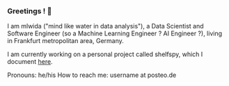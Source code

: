 ### Greetings ! 👋

I am mlwida ("mind like water in data analysis"), a Data Scientist and Software Engineer (so a Machine Learning Engineer ? AI Engineer ?), living in Frankfurt metropolitan area, Germany.

I am currently working on a personal project called shelfspy, which I document [here](https://github.com/mlwida/shelfspy-blog/blob/main/README.md).

Pronouns: he/his
How to reach me: username at posteo.de



<!--
**mlwida/mlwida** is a ✨ _special_ ✨ repository because its `README.md` (this file) appears on your GitHub profile.

Here are some ideas to get you started:

- 🔭 I’m currently working on ...
- 🌱 I’m currently learning ...
- 👯 I’m looking to collaborate on ...
- 🤔 I’m looking for help with ...
- 💬 Ask me about ...
- 📫 How to reach me: ...
- 😄 Pronouns: ...
- ⚡ Fun fact: ...
-->
